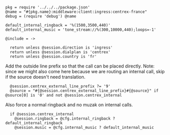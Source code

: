     pkg = require '../../../package.json'
    @name = "#{pkg.name}:middleware:client:ingress:centrex-france"
    debug = (require 'debug') @name

    default_internal_ringback = '%(1500,3500,440)'
    default_internal_music = 'tone_stream://%(300,10000,440);loops=-1'

    @include = ->

      return unless @session.direction is 'ingress'
      return unless @session.dialplan is 'centrex'
      return unless @session.country is 'fr'

Add the outside line prefix so that the call can be placed directly.
Note: since we might also come here because we are routing an internal call, skip if the source doesn't need translation.

      @session.centrex_external_line_prefix ?= '9'
      @source = "#{@session.centrex_external_line_prefix}#{@source}" if @source[0] is '0' and not @session.centrex_internal

Also force a normal ringback and no muzak on internal calls.

      if @session.centrex_internal
        @session.ringback = @cfg.internal_ringback ? default_internal_ringback
        @session.music = @cfg.internal_music ? default_internal_music
